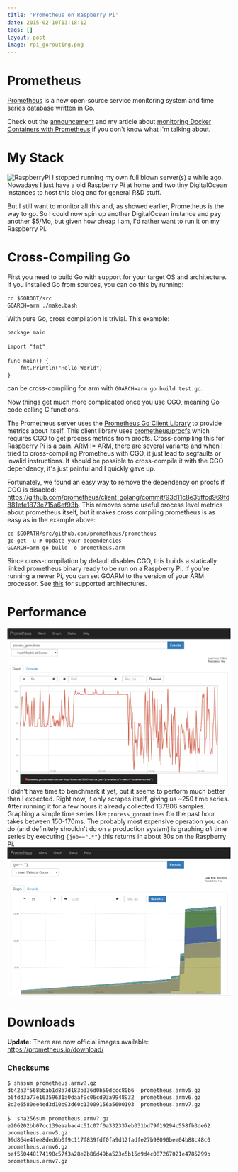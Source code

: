 ```yaml
---
title: 'Prometheus on Raspberry Pi'
date: 2015-02-10T13:18:12
tags: []
layout: post
image: rpi_gorouting.png
---
```

# Prometheus
[Prometheus](http://prometheus.io) is a new open-source service monitoring system and time series database written in Go.

Check out the [announcement](https://developers.soundcloud.com/blog/prometheus-monitoring-at-soundcloud) and my article about [monitoring Docker Containers with Prometheus](/2015/01/26/monitor-docker-containers-with-prometheus) if you don't know what I'm talking about.

# My Stack
![RaspberryPi](http://upload.wikimedia.org/wikipedia/commons/thumb/d/d2/Raspberry_Pi_Photo.jpg/800px-Raspberry_Pi_Photo.jpg)
I stopped running my own full blown server(s) a while ago. Nowadays I just have a old Raspberry Pi at home and two tiny DigitalOcean instances to host this blog and for general R&D stuff.

But I still want to monitor all this and, as showed earlier, Prometheus is the way to go. So I could now spin up another DigitalOcean instance and pay another $5/Mo, but given how cheap I am, I'd rather want to run it on my Raspberry Pi.

# Cross-Compiling Go
First you need to build Go with support for your target OS and architecture. If you installed Go from sources, you can do this by running:

```
cd $GOROOT/src
GOARCH=arm ./make.bash
```

With pure Go, cross compilation is trivial. This example:

```
package main

import "fmt"

func main() {
	fmt.Println("Hello World")
}
```

can be cross-compiling for arm with `GOARCH=arm go build test.go`.

Now things get much more complicated once you use CGO, meaning Go code calling C functions.

The Prometheus server uses the [Prometheus Go Client Library](https://github.com/prometheus/client_golang) to provide metrics about itself. This client library uses [prometheus/procfs](https://github.com/prometheus/procfs) which requires CGO to get process metrics from procfs. Cross-compiling this for Raspberry Pi is a pain. ARM != ARM, there are several variants and when I tried to cross-compiling Prometheus with CGO, it just lead to segfaults or invalid instructions. It should be possible to cross-compile it with the CGO dependency, it's just painful and I quickly gave up.

Fortunately, we found an easy way to remove the dependency on procfs if CGO is disabled: https://github.com/prometheus/client_golang/commit/93d11c8e35ffcd969fd881efe1873e715a6ef93b. This removes some useful process level metrics about prometheus itself, but it makes cross compiling prometheus is as easy as in the example above:

	cd $GOPATH/src/github.com/prometheus/prometheus
    go get -u # Update your dependencies
    GOARCH=arm go build -o prometheus.arm

Since cross-compilation by default disables CGO, this builds a statically linked prometheus binary ready to be run on a Raspberry Pi. If you're running a newer Pi, you can set GOARM to the version of your ARM processor. See [this](https://code.google.com/p/go-wiki/wiki/GoArm#Supported_architectures) for supported architectures.

# Performance
![goroutines](rpi_gorouting.png)
I didn't have time to benchmark it yet, but it seems to perform much better than I expected. Right now, it only scrapes itself, giving us ~250 time series. After running it for a few hours it already collected 137806 samples. Graphing a simple time series like `process_goroutines` for the past hour takes between 150-170ms. The probably most expensive operation you can do (and definitely shouldn't do on a production system) is graphing *all* time series by executing `{job=~".*"}` this returns in about 30s on the Raspberry Pi.
![goroutines](rpi_all-1.png)

# Downloads
**Update:** There are now official images available:
https://prometheus.io/download/

### Checksums
```
$ shasum prometheus.armv?.gz
db42a3f568bbab1d8a7d183b336d0b50dccc80b6  prometheus.armv5.gz
b6fdd3a77e16359631a0daaf9c06cd93a9948932  prometheus.armv6.gz
8d3e6580ee4ed3d10b93d60c13009156a5600193  prometheus.armv7.gz

$  sha256sum prometheus.armv?.gz
e206202bb07cc139eaabac4c51c07f0a332337eb331bd79f19294c558fb3de62  prometheus.armv5.gz
99d864e4fee8ded6b0f9c117f839fdf0fa9d12fadfe27b98090bee04b88c48c0  prometheus.armv6.gz
baf550448174198c57f3a28e2b86d49ba523e5b15d9d4c087267021e4785299b  prometheus.armv7.gz
```

